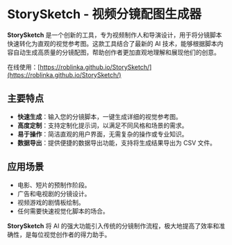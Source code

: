 # StorySketch - 视频分镜配图生成器

**StorySketch** 是一个创新的工具，专为视频制作人和导演设计，用于将分镜脚本快速转化为直观的视觉参考图。这款工具结合了最新的 AI 技术，能够根据脚本内容自动生成高质量的分镜配图，帮助创作者更加直观地理解和展现他们的创意。

在线使用：[https://roblinka.github.io/StorySketch/](https://roblinka.github.io/StorySketch/)

## 主要特点

- **快速生成**：输入您的分镜脚本，一键生成详细的视觉参考图。
- **高度定制**：支持定制化提示词，以满足不同风格和场景的需求。
- **易于操作**：简洁直观的用户界面，无需复杂的操作或专业知识。
- **数据导出**：提供便捷的数据导出功能，支持将生成结果导出为 CSV 文件。

## 应用场景

- 电影、短片的预制作阶段。
- 广告和电视剧的分镜设计。
- 视频游戏的剧情板绘制。
- 任何需要快速视觉化脚本的场合。

**StorySketch** 将 AI 的强大功能引入传统的分镜制作流程，极大地提高了效率和准确性，是每位视觉创作者的得力助手。